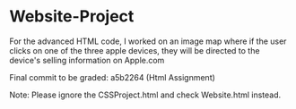 # Website-Project
For the advanced HTML code, I worked on an image map where if the user clicks on one of the three apple devices, they will be directed to the device's selling information on Apple.com

Final commit to be graded: a5b2264 (Html Assignment)

Note: Please ignore the CSSProject.html and check Website.html instead.

